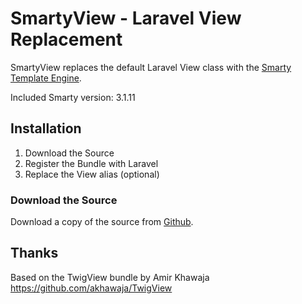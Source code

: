 # SmartyView - Laravel View Replacement #

SmartyView replaces the default Laravel View class with the 
[Smarty Template Engine](http://smarty.net/).

Included Smarty version: 3.1.11

## Installation ##

1. Download the Source
1. Register the Bundle with Laravel
1. Replace the View alias (optional)

### Download the Source ###

Download a copy of the source from [Github](https://github.com/skmedia/Laravel-SmartyView).

## Thanks ##
Based on the TwigView bundle by Amir Khawaja
https://github.com/akhawaja/TwigView